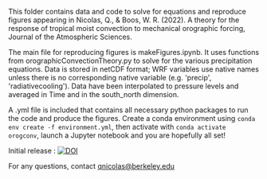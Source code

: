 This folder contains data and code to solve for equations and reproduce figures appearing in Nicolas, Q., & Boos, W. R. (2022). A theory for the response of tropical moist convection to mechanical orographic forcing, Journal of the Atmospheric Sciences. 

The main file for reproducing figures is makeFigures.ipynb. It uses functions from orographicConvectionTheory.py to solve for the various precipitation equations.
Data is stored in netCDF format; WRF variables use native names unless there is no corresponding native variable (e.g. 'precip', 'radiativecooling'). Data have been interpolated to pressure levels and averaged in Time and in the south_north dimension. 

A .yml file is included that contains all necessary python packages to run the code and produce the figures. Create a conda environment using `conda env create -f environment.yml`, then activate with `conda activate orogconv`, launch a Jupyter notebook and you are hopefully all set!

Initial release : [![DOI](https://zenodo.org/badge/495957541.svg)](https://zenodo.org/badge/latestdoi/495957541)

For any questions, contact qnicolas@berkeley.edu 
